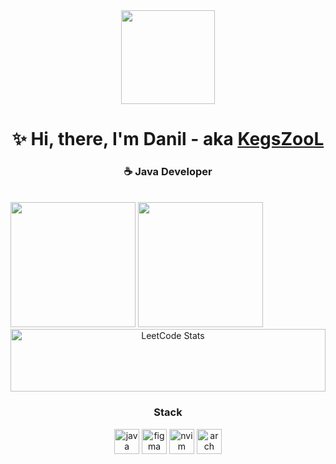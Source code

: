 <div align="center">
  <img height=150 src="https://github.com/KegsZooL/GIFS/raw/main/5.gif" alt="">
</div>

<h1 align="center">
  ✨ Hi, there, I'm Danil - aka&nbsp;<a href="https://github.com/KegsZooL">KegsZooL</a>
</h1>
<h3 align="center">☕ Java Developer</h3><br>

<div>
  <img height=200 src="https://github-readme-stats.vercel.app/api?username=kegszool&show_icons=true&theme=synthwave&rank_icon=github"></img>
  <img height=200 src="https://github-readme-stats.vercel.app/api/top-langs?username=kegszool&layout=compact&langs_count=8&card_width=320&theme=synthwave&show_icons=true" />
</div>

<div align="center">
  <img style="width: 100%; height: 100px;" src="https://leetcard.jacoblin.cool/KegsZooL?theme=radical&font=Inter&ext=heatmap" alt="LeetCode Stats">
</div>

<h3 align="center">Stack</h3>
<div align="center">
  <img src="https://cdn.jsdelivr.net/gh/devicons/devicon@latest/icons/java/java-original-wordmark.svg" target="_blank" alt="java" height="40px">
  <img src="https://cdn.jsdelivr.net/gh/devicons/devicon@latest/icons/figma/figma-original.svg" target="_blank" alt="figma" height="40px">
  <img src="https://cdn.jsdelivr.net/gh/devicons/devicon@latest/icons/neovim/neovim-original.svg" target="_blank" alt="nvim" height="40px">
  <img src="https://cdn.jsdelivr.net/gh/devicons/devicon@latest/icons/archlinux/archlinux-original.svg" target="_blank" alt="arch" height="40px">
</div>
